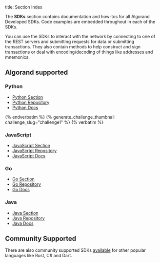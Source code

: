 title: Section Index 


The **SDKs** section contains documentation and how-tos for all Algorand Developed SDKs. Code examples are embedded throughout in each of the SDKs.

You can use the SDKs to interact with the network by connecting to one of the REST servers and submitting requests for data or submitting transactions.   They also contain methods to help construct and sign transactions or deal with encoding/decoding of things like addresses and mnemonics.


## Algorand supported

### Python

* [Python Section](./python/)
* [Python Repository](https://github.com/algorand/py-algorand-sdk)
* [Python Docs](https://py-algorand-sdk.readthedocs.io/en/latest/)

{% endverbatim %}
{% generate_challenge_thumbnail challenge_slug="challenge1" %}
{% verbatim %}

### JavaScript

* [JavaScript Section](./javascript/)
* [JavaScript Repository](https://github.com/algorand/js-algorand-sdk)
* [JavaScript Docs](https://algorand.github.io/js-algorand-sdk/)

### Go

* [Go Section](./go/)
* [Go Repository](https://github.com/algorand/go-algorand-sdk)
* [Go Docs](https://pkg.go.dev/github.com/algorand/go-algorand-sdk)

### Java

* [Java Section](./java/)
* [Java Repository](https://github.com/algorand/java-algorand-sdk)
* [Java Docs](https://algorand.github.io/java-algorand-sdk/)


## Community Supported

There are also community supported SDKs [available](https://developer.algorand.org/ecosystem-projects/?tags=sdk) for other popular languages like Rust, C# and Dart.

